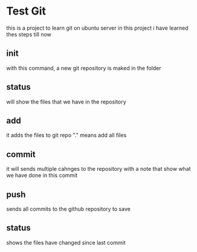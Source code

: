 # Test Git
this is a project to learn git on ubuntu server
in this project i have learned thes steps till now

## init
with this command, a new git repository is maked in the folder

## status
will show the files that we have in the repository

## add
it adds the files to git repo
"." means add all files

## commit
it will sends multiple cahnges to the repository with a note that show what we have done in this commit 

## push
sends all commits to the github repository to save

## status
shows the files have changed since last commit
